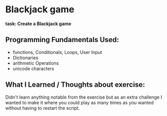 # Blackjack game

**task: Create a Blackjack game**

## Programming Fundamentals Used:

- functions, Conditionals, Loops, User Input
- Dictionaries
- arithmetic Operations
- unicode characters

## What I Learned / Thoughts about exercise:
Didn't learn anything notable from the exercise but as an extra challenge 
I wanted to make it where you could play as many times as you 
wanted without having to restart the script.